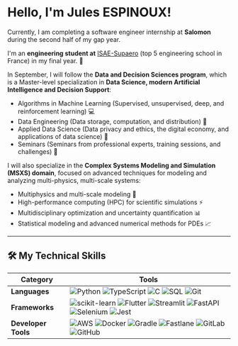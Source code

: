 # Hello, I'm Jules ESPINOUX!  
 
Currently, I am completing a software engineer internship at **Salomon** during the second half of my gap year.  

I'm an **engineering student at** [ISAE-Supaero](https://www.isae-supaero.fr/) (top 5 engineering school in France) in my final year. 🚀

In September, I will follow the **Data and Decision Sciences program**, which is a Master-level specialization in **Data Science, modern Artificial Intelligence and Decision Support**:
  - Algorithms in Machine Learning (Supervised, unsupervised, deep, and reinforcement learning) 💻
  - Data Engineering (Data storage, computation, and distribution) 💾
  - Applied Data Science (Data privacy and ethics, the digital economy, and applications of data science) 📑
  - Seminars (Seminars from professional experts, training sessions, and challenges) 🏢

I will also specialize in the **Complex Systems Modeling and Simulation (MSXS) domain**, focused on advanced techniques for modeling and analyzing multi-physics, multi-scale systems:
  - Multiphysics and multi-scale modeling 🧩
  - High-performance computing (HPC) for scientific simulations ⚡
  - Multidisciplinary optimization and uncertainty quantification 📊
  - Statistical modeling and advanced numerical methods for PDEs 📈

---

## 🛠️ My Technical Skills

| **Category**        | **Tools**                                                                                                                                                                                                                           |
|---------------------|---------------------------------------------------------------------------------------------------------------------------------------------------------------------------------------------------------------------------------------|
| **Languages**       | ![Python](https://img.shields.io/badge/Python-3776AB?style=flat&logo=python&logoColor=white) ![TypeScript](https://img.shields.io/badge/TypeScript-007ACC?style=flat&logo=typescript&logoColor=white) ![C](https://img.shields.io/badge/C-A8B9CC?style=flat&logo=c&logoColor=white) ![SQL](https://img.shields.io/badge/SQL-4479A1?style=flat&logo=postgresql&logoColor=white) ![Git](https://img.shields.io/badge/Git-F05033?style=flat&logo=git&logoColor=white) |
| **Frameworks**      | ![scikit-learn](https://img.shields.io/badge/scikit--learn-F7931E?style=flat&logo=scikit-learn&logoColor=white) ![Flutter](https://img.shields.io/badge/Flutter-02569B?style=flat&logo=flutter&logoColor=white) ![Streamlit](https://img.shields.io/badge/Streamlit-FF4B4B?style=flat&logo=streamlit&logoColor=white) ![FastAPI](https://img.shields.io/badge/FastAPI-009688?style=flat&logo=fastapi&logoColor=white) ![Selenium](https://img.shields.io/badge/Selenium-43B02A?style=flat&logo=selenium&logoColor=white) ![Jest](https://img.shields.io/badge/Jest-C21325?style=flat&logo=jest&logoColor=white) |
| **Developer Tools** | ![AWS](https://img.shields.io/badge/AWS-232F3E?style=flat&logo=amazonaws&logoColor=white) ![Docker](https://img.shields.io/badge/Docker-2496ED?style=flat&logo=docker&logoColor=white) ![Gradle](https://img.shields.io/badge/Gradle-02303A?style=flat&logo=gradle&logoColor=white) ![Fastlane](https://img.shields.io/badge/Fastlane-00F200?style=flat&logo=fastlane&logoColor=white) ![GitLab](https://img.shields.io/badge/GitLab-FC6D26?style=flat&logo=gitlab&logoColor=white) ![GitHub](https://img.shields.io/badge/GitHub-181717?style=flat&logo=github&logoColor=white) |

